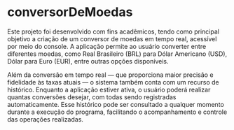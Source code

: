 # conversorDeMoedas
Este projeto foi desenvolvido com fins acadêmicos, tendo como principal objetivo a criação de um conversor de moedas em tempo real, acessível por meio do console. A aplicação permite ao usuário converter entre diferentes moedas, como Real Brasileiro (BRL) para Dólar Americano (USD), Dólar para Euro (EUR), entre outras opções disponíveis.

Além da conversão em tempo real — que proporciona maior precisão e fidelidade às taxas atuais — o sistema também conta com um recurso de histórico. Enquanto a aplicação estiver ativa, o usuário poderá realizar quantas conversões desejar, com todas sendo registradas automaticamente. Esse histórico pode ser consultado a qualquer momento durante a execução do programa, facilitando o acompanhamento e controle das operações realizadas.
